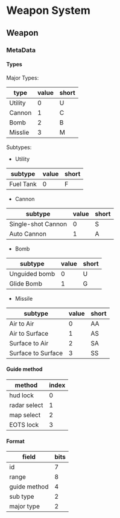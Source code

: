 # Weapon System

## Weapon 

### MetaData

#### Types 

Major Types:

| type    | value | short |
| ------- | ----- | ----- |
| Utility | 0     | U     |
| Cannon  | 1     | C     |
| Bomb    | 2     | B     |
| Misslie | 3     | M     |


Subtypes:

- Utility

| subtype   | value | short |
| --------- | ----- | ----- |
| Fuel Tank | 0     | F     |

- Cannon

| subtype            | value | short |
| ------------------ | ----- | ----- |
| Single-shot Cannon | 0     | S     |
| Auto Cannon        | 1     | A     |

- Bomb 

| subtype       | value | short |
| ------------- | ----- | ----- |
| Unguided bomb | 0     | U     |
| Glide Bomb    | 1     | G     |

- Missile 

| subtype            | value | short |
| ------------------ | ----- | ----- |
| Air to Air         | 0     | AA    |
| Air to Surface     | 1     | AS    |
| Surface to Air     | 2     | SA    |
| Surface to Surface | 3     | SS    |

#### Guide method 

| method       | index |
| ------------ | ----- |
| hud lock     | 0     |
| radar select | 1     |
| map select   | 2     |
| EOTS lock    | 3     |

#### Format 

| field        | bits |
| ------------ | ---- |
| id           | 7    |
| range        | 8    |
| guide method | 4    |
| sub type     | 2    |
| major type   | 2    |